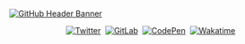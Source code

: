 [![GitHub Header Banner](https://nanos.club/assets/preview.png)](https://nanos.club)

<p align="center">
	<a href="https://twitter.com/fruitynano"><img alt="Twitter" src="https://img.shields.io/badge/Twitter-Profile-informational?style=flat&logo=twitter&logoColor=1DA1F2&color=white" /></a>
	&nbsp;<a href="https://gitlab.com/misternano"><img alt="GitLab" src="https://img.shields.io/badge/GitLab-Profile-informational?style=flat&logo=gitlab&color=white" /></a>
	&nbsp;<a href="https://codepen.io/misternano"><img alt="CodePen" src="https://img.shields.io/badge/CodePen-Profile-informational?style=flat&logo=codepen&color=white" /></a>
	&nbsp;<a href="https://wakatime.com/@misternano"><img alt="Wakatime" src="https://wakatime.nanosclub.workers.dev" /></a>
</p>
